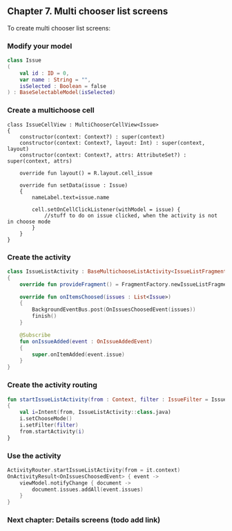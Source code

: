 ## Chapter 7. Multi chooser list screens

To create multi chooser list screens:

### Modify your model

```kotlin
class Issue
(
    val id : ID = 0,
    var name : String = "",
    isSelected : Boolean = false
) : BaseSelectableModel(isSelected)
```

### Create a multichoose cell

```
class IssueCellView : MultiChooserCellView<Issue>
{
    constructor(context: Context?) : super(context)
    constructor(context: Context?, layout: Int) : super(context, layout)
    constructor(context: Context?, attrs: AttributeSet?) : super(context, attrs)

    override fun layout() = R.layout.cell_issue

    override fun setData(issue : Issue)
    {
        nameLabel.text=issue.name

        cell.setOnCellClickListener(withModel = issue) {
            //stuff to do on issue clicked, when the activity is not in choose mode
        }
    }
}
```

### Create the activity

```kotlin
class IssueListActivity : BaseMultichooseListActivity<IssueListFragment, Issue>()
{
    override fun provideFragment() = FragmentFactory.newIssueListFragment()

    override fun onItemsChoosed(issues : List<Issue>)
    {
        BackgroundEventBus.post(OnIssuesChoosedEvent(issues))
        finish()
    }

    @Subscribe
    fun onIssueAdded(event : OnIssueAddedEvent)
    {
        super.onItemAdded(event.issue)
    }
}
```

### Create the activity routing

```kotlin
fun startIssueListActivity(from : Context, filter : IssueFilter = IssueFilter())
{
    val i=Intent(from, IssueListActivity::class.java)
    i.setChooseMode()
    i.setFilter(filter)
    from.startActivity(i)
}
```

### Use the activity

```kotlin
ActivityRouter.startIssueListActivity(from = it.context)
OnActivityResult<OnIssuesChoosedEvent> { event ->
    viewModel.notifyChange { document ->
        document.issues.addAll(event.issues)
    }
}
```

### Next chapter: Details screens (todo add link)
